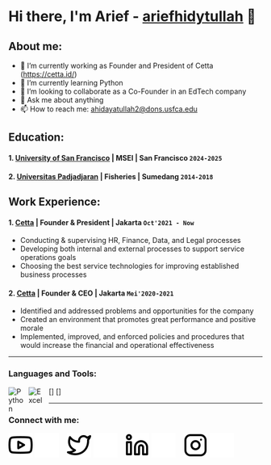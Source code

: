 # Hi there, I'm Arief - [ariefhidytullah](https://www.instagram.com/ariefhidytullah/) 👋
## About me:
- 🔭 I’m currently working as Founder and President of Cetta (https://cetta.id/) 
- 🌱 I’m currently learning Python
- 👯 I’m looking to collaborate as a Co-Founder in an EdTech company
- 💬 Ask me about anything
- 📫 How to reach me: ahidayatullah2@dons.usfca.edu

## Education:

#### 1. [University of San Francisco](https://www.usfca.edu/) | MSEI | San Francisco `2024-2025`
   
#### 2. [Universitas Padjadjaran](https://www.unpad.ac.id/) | Fisheries | Sumedang `2014-2018`
   

## Work Experience:
#### 1. [Cetta](https://cetta.id/) | Founder & President | Jakarta `Oct'2021 - Now`
   - Conducting & supervising HR, Finance, Data, and Legal processes
   - Developing both internal and external processes to support service operations goals
   - Choosing the best service technologies for improving established business
processes

#### 2. [Cetta](https://cetta.id/) | Founder & CEO | Jakarta `Mei'2020-2021`
   - Identified and addressed problems and opportunities for the company
   - Created an environment that promotes great performance and positive morale
   - Implemented, improved, and enforced policies and procedures that would increase the financial and operational effectiveness
     
---

### Languages and Tools:

[<img align="left" alt="Python" width="30px" src="https://upload.wikimedia.org/wikipedia/commons/thumb/c/c3/Python-logo-notext.svg/110px-Python-logo-notext.svg.png?20100317150552" style="padding-right:10px;"/>]
[<img align="left" alt="Excel" width="30px" src="https://is2-ssl.mzstatic.com/image/thumb/Purple126/v4/a8/fd/5a/a8fd5a84-c6f1-355f-3b9f-6e86598efaa3/XCEL.png/1200x630bb.png" style="padding-right:10px;"/>]

---
### Connect with me:

[![website](./img/youtube-light.svg)](https://www.youtube.com/@KakArief_H#gh-light-mode-only)
[![website](./img/youtube-dark.svg)](https://www.youtube.com/@KakArief_H#gh-dark-mode-only)
&nbsp;&nbsp;
[![website](./img/twitter-light.svg)](https://twitter.com/vincentwwidyan#gh-light-mode-only)
[![website](./img/twitter-dark.svg)](https://twitter.com/vincentwwidyan#gh-dark-mode-only)
&nbsp;&nbsp;
[![website](./img/linkedin-light.svg)](https://www.linkedin.com/in/ariefhidayatullah/#gh-light-mode-only)
[![website](./img/linkedin-dark.svg)](https://www.linkedin.com/in/ariefhidayatullah/#gh-dark-mode-only)
&nbsp;&nbsp;
[![website](./img/instagram-light.svg)](https://x.com/arief_h#gh-light-mode-only)
[![website](./img/instagram-dark.svg)](https://x.com/arief_h#gh-dark-mode-only)

